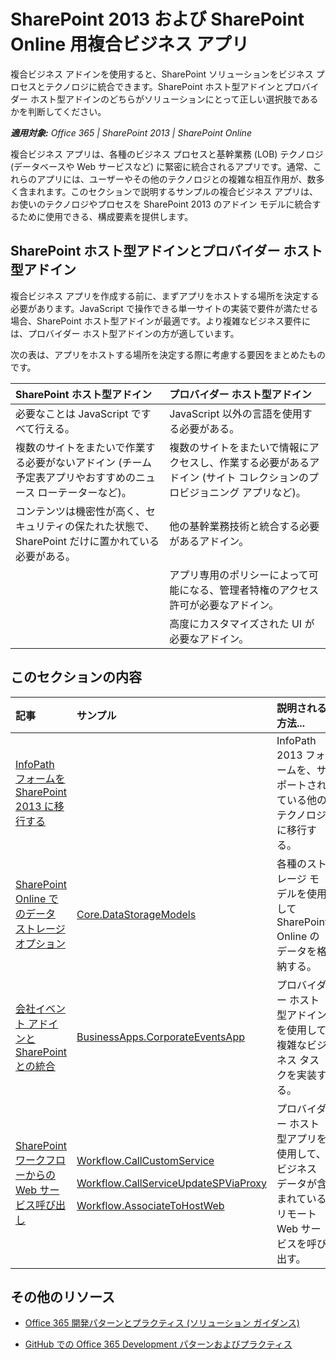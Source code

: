# SharePoint 2013 および SharePoint Online 用複合ビジネス アプリ

複合ビジネス アドインを使用すると、SharePoint ソリューションをビジネス プロセスとテクノロジに統合できます。SharePoint ホスト型アドインとプロバイダー ホスト型アドインのどちらがソリューションにとって正しい選択肢であるかを判断してください。

_**適用対象:** Office 365 | SharePoint 2013 | SharePoint Online_

複合ビジネス アプリは、各種のビジネス プロセスと基幹業務 (LOB) テクノロジ (データベースや Web サービスなど) に緊密に統合されるアプリです。通常、これらのアプリには、ユーザーやその他のテクノロジとの複雑な相互作用が、数多く含まれます。このセクションで説明するサンプルの複合ビジネス アプリは、お使いのテクノロジやプロセスを SharePoint 2013 のアドイン モデルに統合するために使用できる、構成要素を提供します。

## SharePoint ホスト型アドインとプロバイダー ホスト型アドイン
<a name="sectionSection0"> </a>

複合ビジネス アプリを作成する前に、まずアプリをホストする場所を決定する必要があります。JavaScript で操作できる単一サイトの実装で要件が満たせる場合、SharePoint ホスト型アドインが最適です。より複雑なビジネス要件には、プロバイダー ホスト型アドインの方が適しています。

次の表は、アプリをホストする場所を決定する際に考慮する要因をまとめたものです。

|**SharePoint ホスト型アドイン**|**プロバイダー ホスト型アドイン**|
|:-----|:-----|
|必要なことは JavaScript ですべて行える。|JavaScript 以外の言語を使用する必要がある。|
|複数のサイトをまたいで作業する必要がないアドイン (チーム予定表アプリやおすすめのニュース ローテーターなど)。|複数のサイトをまたいで情報にアクセスし、作業する必要があるアドイン (サイト コレクションのプロビジョニング アプリなど)。|
|コンテンツは機密性が高く、セキュリティの保たれた状態で、SharePoint だけに置かれている必要がある。|他の基幹業務技術と統合する必要があるアドイン。|
||アプリ専用のポリシーによって可能になる、管理者特権のアクセス許可が必要なアドイン。|
||高度にカスタマイズされた UI が必要なアドイン。|

## このセクションの内容
<a name="sectionSection1"> </a>

|**記事**|**サンプル**|**説明される方法...**|
|:-----|:-----|:-----|
|[InfoPath フォームを SharePoint 2013 に移行する](Migrate-InfoPath-forms-to-SharePoint.md) ||InfoPath 2013 フォームを、サポートされている他のテクノロジに移行する。|
|[SharePoint Online でのデータ ストレージ オプション](Data-storage-options-in-SharePoint-Online.md) |[Core.DataStorageModels](https://github.com/OfficeDev/PnP/tree/master/Samples/Core.DataStorageModels) |各種のストレージ モデルを使用して SharePoint Online のデータを格納する。|
|[会社イベント アドインと SharePoint との統合](Corporate-app-event-registration-with-SharePoint.md)|[BusinessApps.CorporateEventsApp](https://github.com/OfficeDev/PnP/tree/master/Solutions/BusinessApps.CorporateEventsApp)|プロバイダー ホスト型アドインを使用して複雑なビジネス タスクを実装する。|
|[SharePoint ワークフローからの Web サービス呼び出し](Call-web-services-from-SharePoint-workflows.md)|<p>[Workflow.CallCustomService](https://github.com/OfficeDev/PnP/tree/master/Samples/Workflow.CallCustomService)</p><p>[Workflow.CallServiceUpdateSPViaProxy](https://github.com/OfficeDev/PnP/tree/master/Samples/Workflow.CallServiceUpdateSPViaProxy)</p><p>[Workflow.AssociateToHostWeb](https://github.com/OfficeDev/PnP/tree/master/Samples/Workflow.AssociateToHostWeb)</p>|プロバイダー ホスト型アプリを使用して、ビジネス データが含まれているリモート Web サービスを呼び出す。|

## その他のリソース
<a name="bk_addresources"> </a>

-  [Office 365 開発パターンとプラクティス (ソリューション ガイダンス)](Office-365-development-patterns-and-practices-solution-guidance.md)
    
-  [GitHub での Office 365 Development パターンおよびプラクティス](https://github.com/OfficeDev/PnP)
